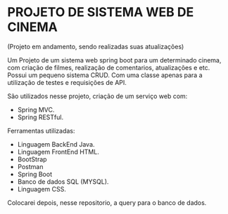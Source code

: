 # PROJETO DE SISTEMA WEB DE CINEMA #

(Projeto em andamento, sendo realizadas suas atualizações)

Um Projeto de um sistema web spring boot para um determinado cinema, com criação de filmes, realização de comentarios, atualizações e etc. Possui um pequeno sistema CRUD. Com uma classe apenas para a utilização de testes e requisições de API.

São utilizados nesse projeto, criação de um serviço web com:
- Spring MVC.
- Spring RESTful.

Ferramentas utilizadas: 
- Linguagem BackEnd Java.
- Linguagem FrontEnd HTML.
- BootStrap
- Postman
- Spring Boot
- Banco de dados SQL (MYSQL).
- Linguagem CSS.

Colocarei depois, nesse repositorio, a query para o banco de dados.
